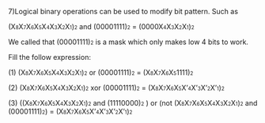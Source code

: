 7)Logical binary operations can be used to modify bit pattern. Such as

(X<font size="1">8</font>X<font size="1">7</font>X<font size="1">6</font>X<font size="1">5</font>X<font size="1">4</font>X<font size="1">3</font>X<font size="1">2</font>X<font size="1">1</font>)<font size="1">2</font> and (00001111)<font size="1">2</font> = (0000X<font size="1">4</font>X<font size="1">3</font>X<font size="1">2</font>X<font size="1">1</font>)<font size="1">2</font>

We called that (00001111)<font size="1">2</font>
is a mask which only makes low 4 bits to work.

Fill the follow expression:

(1) (X<font size="1">8</font>X<font size="1">7</font>X<font size="1">6</font>X<font size="1">5</font>X<font size="1">4</font>X<font size="1">3</font>X<font size="1">2</font>X<font size="1">1</font>)<font size="1">2</font> or (00001111)<font size="1">2</font> = (X<font size="1">8</font>X<font size="1">7</font>X<font size="1">6</font>X<font size="1">5</font>1111)<font size="1">2</font>

(2) (X<font size="1">8</font>X<font size="1">7</font>X<font size="1">6</font>X<font size="1">5</font>X<font size="1">4</font>X<font size="1">3</font>X<font size="1">2</font>X<font size="1">1</font>)<font size="1">2</font>
xor (00001111)<font size="1">2</font> = (X<font size="1">8</font>X<font size="1">7</font>X<font size="1">6</font>X<font size="1">5</font>X’<font size="1">4</font>X’<font size="1">3</font>X’<font size="1">2</font>X’<font size="1">1</font>)<font size="1">2</font>

(3) ((X<font size="1">8</font>X<font size="1">7</font>X<font size="1">6</font>X<font size="1">5</font>X<font size="1">4</font>X<font size="1">3</font>X<font size="1">2</font>X<font size="1">1</font>)<font size="1">2</font> and (11110000)<font size="1">2</font> )
or (not (X<font size="1">8</font>X<font size="1">7</font>X<font size="1">6</font>X<font size="1">5</font>X<font size="1">4</font>X<font size="1">3</font>X<font size="1">2</font>X<font size="1">1</font>)<font size="1">2</font>
and (00001111)<font size="1">2</font>) = (X<font size="1">8</font>X<font size="1">7</font>X<font size="1">6</font>X<font size="1">5</font>X’<font size="1">4</font>X’<font size="1">3</font>X’<font size="1">2</font>X’<font size="1">1</font>)<font size="1">2</font>